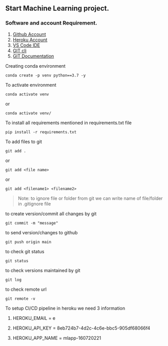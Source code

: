 ## Start Machine Learning project.

### Software and account Requirement.

1. [Github Account](https://github.com)
2. [Heroku Account](https://dashboard.heroku.com/login)
3. [VS Code IDE](https://code.visualstudio.com/download)
4. [GIT cli](https://git-scm.com/downloads)
5. [GIT Documentation](https://git-scm.com/docs/gittutorial)


Creating conda environment
```
conda create -p venv python==3.7 -y
```

To activate environment
```
conda activate venv
```
or
```
conda activate venv/
```

To install all requirements mentioned in requirements.txt file
```
pip install -r requirements.txt
```

To add files to git
```
git add .
```
or
```
git add <file name>
```
or
```
git add <filename1> <filename2>
```

> Note: to ignore file or folder from git we can write name of file/folder in .gitignore file

to create version/commit all changes by git
```
git commit -m "message"
```

to send version/changes to github
```
git push origin main
```

to check git status
```
git status
```

to check versions maintained by git
```
git log
```

to check remote url
```
git remote -v
```

To setup CI/CD pipeline in heroku we need 3 information
1. HEROKU_EMAIL = e

2. HEROKU_API_KEY = 8eb724b7-4d2c-4c6e-bbc5-905df68066f4
3. HEROKU_APP_NAME = mlapp-160720221